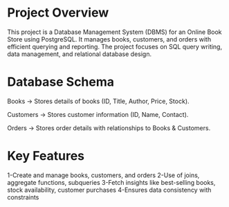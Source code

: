 # Project Overview

This project is a Database Management System (DBMS) for an Online Book Store using PostgreSQL.
It manages books, customers, and orders with efficient querying and reporting. The project focuses on SQL query writing, data management, and relational database design.

# Database Schema

Books → Stores details of books (ID, Title, Author, Price, Stock).

Customers → Stores customer information (ID, Name, Contact).

Orders → Stores order details with relationships to Books & Customers.

# Key Features

 1-Create and manage books, customers, and orders
 2-Use of joins, aggregate functions, subqueries
 3-Fetch insights like best-selling books, stock availability, customer purchases
 4-Ensures data consistency with constraints

